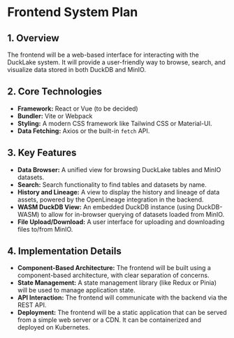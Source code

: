 # Frontend System Plan

## 1. Overview

The frontend will be a web-based interface for interacting with the DuckLake system. It will provide a user-friendly way to browse, search, and visualize data stored in both DuckDB and MinIO.

## 2. Core Technologies

- **Framework:** React or Vue (to be decided)
- **Bundler:** Vite or Webpack
- **Styling:** A modern CSS framework like Tailwind CSS or Material-UI.
- **Data Fetching:** Axios or the built-in `fetch` API.

## 3. Key Features

- **Data Browser:** A unified view for browsing DuckLake tables and MinIO datasets.
- **Search:** Search functionality to find tables and datasets by name.
- **History and Lineage:** A view to display the history and lineage of data assets, powered by the OpenLineage integration in the backend.
- **WASM DuckDB View:** An embedded DuckDB instance (using DuckDB-WASM) to allow for in-browser querying of datasets loaded from MinIO.
- **File Upload/Download:** A user interface for uploading and downloading files to/from MinIO.

## 4. Implementation Details

- **Component-Based Architecture:** The frontend will be built using a component-based architecture, with clear separation of concerns.
- **State Management:** A state management library (like Redux or Pinia) will be used to manage application state.
- **API Interaction:** The frontend will communicate with the backend via the REST API.
- **Deployment:** The frontend will be a static application that can be served from a simple web server or a CDN. It can be containerized and deployed on Kubernetes.
